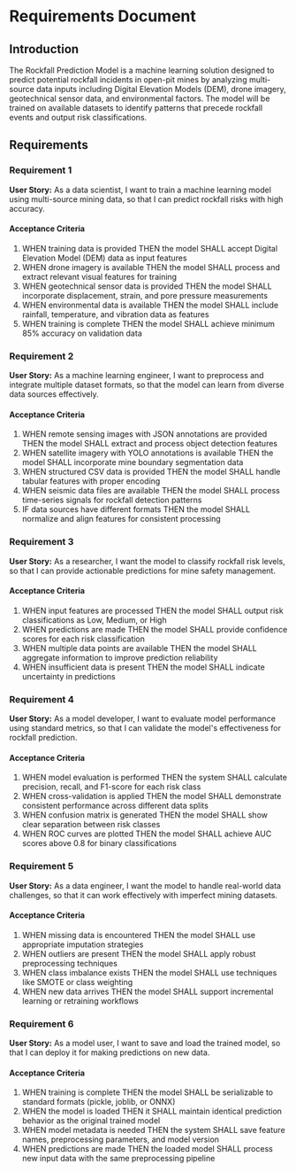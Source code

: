 # Requirements Document

## Introduction

The Rockfall Prediction Model is a machine learning solution designed to predict potential rockfall incidents in open-pit mines by analyzing multi-source data inputs including Digital Elevation Models (DEM), drone imagery, geotechnical sensor data, and environmental factors. The model will be trained on available datasets to identify patterns that precede rockfall events and output risk classifications.

## Requirements

### Requirement 1

**User Story:** As a data scientist, I want to train a machine learning model using multi-source mining data, so that I can predict rockfall risks with high accuracy.

#### Acceptance Criteria

1. WHEN training data is provided THEN the model SHALL accept Digital Elevation Model (DEM) data as input features
2. WHEN drone imagery is available THEN the model SHALL process and extract relevant visual features for training
3. WHEN geotechnical sensor data is provided THEN the model SHALL incorporate displacement, strain, and pore pressure measurements
4. WHEN environmental data is available THEN the model SHALL include rainfall, temperature, and vibration data as features
5. WHEN training is complete THEN the model SHALL achieve minimum 85% accuracy on validation data

### Requirement 2

**User Story:** As a machine learning engineer, I want to preprocess and integrate multiple dataset formats, so that the model can learn from diverse data sources effectively.

#### Acceptance Criteria

1. WHEN remote sensing images with JSON annotations are provided THEN the model SHALL extract and process object detection features
2. WHEN satellite imagery with YOLO annotations is available THEN the model SHALL incorporate mine boundary segmentation data
3. WHEN structured CSV data is provided THEN the model SHALL handle tabular features with proper encoding
4. WHEN seismic data files are available THEN the model SHALL process time-series signals for rockfall detection patterns
5. IF data sources have different formats THEN the model SHALL normalize and align features for consistent processing

### Requirement 3

**User Story:** As a researcher, I want the model to classify rockfall risk levels, so that I can provide actionable predictions for mine safety management.

#### Acceptance Criteria

1. WHEN input features are processed THEN the model SHALL output risk classifications as Low, Medium, or High
2. WHEN predictions are made THEN the model SHALL provide confidence scores for each risk classification
3. WHEN multiple data points are available THEN the model SHALL aggregate information to improve prediction reliability
4. WHEN insufficient data is present THEN the model SHALL indicate uncertainty in predictions

### Requirement 4

**User Story:** As a model developer, I want to evaluate model performance using standard metrics, so that I can validate the model's effectiveness for rockfall prediction.

#### Acceptance Criteria

1. WHEN model evaluation is performed THEN the system SHALL calculate precision, recall, and F1-score for each risk class
2. WHEN cross-validation is applied THEN the model SHALL demonstrate consistent performance across different data splits
3. WHEN confusion matrix is generated THEN the model SHALL show clear separation between risk classes
4. WHEN ROC curves are plotted THEN the model SHALL achieve AUC scores above 0.8 for binary classifications

### Requirement 5

**User Story:** As a data engineer, I want the model to handle real-world data challenges, so that it can work effectively with imperfect mining datasets.

#### Acceptance Criteria

1. WHEN missing data is encountered THEN the model SHALL use appropriate imputation strategies
2. WHEN outliers are present THEN the model SHALL apply robust preprocessing techniques
3. WHEN class imbalance exists THEN the model SHALL use techniques like SMOTE or class weighting
4. WHEN new data arrives THEN the model SHALL support incremental learning or retraining workflows

### Requirement 6

**User Story:** As a model user, I want to save and load the trained model, so that I can deploy it for making predictions on new data.

#### Acceptance Criteria

1. WHEN training is complete THEN the model SHALL be serializable to standard formats (pickle, joblib, or ONNX)
2. WHEN the model is loaded THEN it SHALL maintain identical prediction behavior as the original trained model
3. WHEN model metadata is needed THEN the system SHALL save feature names, preprocessing parameters, and model version
4. WHEN predictions are made THEN the loaded model SHALL process new input data with the same preprocessing pipeline